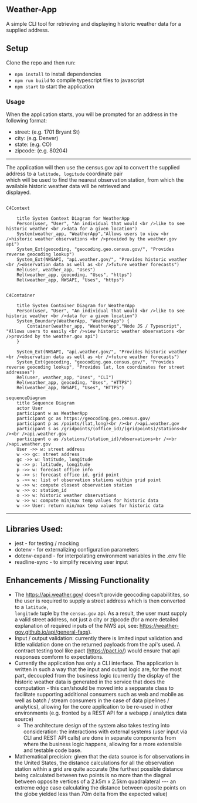 ## Weather-App
A simple CLI tool for retrieving and displaying historic weather data for a supplied address.

## Setup
Clone the repo and then run:
  * <code>npm install</code> to install dependencies
  * <code>npm run build</code> to compile typescript files to javascript
  * <code>npm start</code> to start the application

### Usage
When the application starts, you will be prompted for an address in the following format:
  * street: (e.g. 1701 Bryant St)
  * city: (e.g. Denver)
  * state: (e.g. CO)
  * zipcode: (e.g. 80204)
 <hr />
The application will then use the census.gov api to convert the supplied address to a <code>latitude, logitude</code> coordinate pair<br />
which will be used to find the nearest observation station, from which the available historic weather data will be retrieved and<br />
displayed.

```mermaid

C4Context
    
    title System Context Diagram for WeatherApp
    Person(user, "User", "An individual that would <br />like to see historic weather <br />data for a given location")
    System(weather_app, "WeatherApp","Allows users to view <br />historic weather observations <br />provided by the weather.gov api")
    System_Ext(geocoding, "geocoding.geo.census.gov/", "Provides reverse geocoding lookup")
    System_Ext(NWSAPI, "api.weather.gov/", "Provides historic weather <br />observation data as well as <br />future weather forecasts")
    Rel(user, weather_app, "Uses")
    Rel(weather_app, geocoding, "Uses", "https")
    Rel(weather_app, NWSAPI, "Uses", "https")

```

```mermaid

C4Container
    
    title System Container Diagram for WeatherApp
    Person(user, "User", "An individual that would <br />like to see historic weather <br />data for a given location")
    System_Boundary(WeatherApp, "WeatherApp") {
        Container(weather_app, "WeatherApp","Node JS / Typescript", "Allows users to easily <br />view historic weather observations <br />provided by the weather.gov api")
    }
    
    System_Ext(NWSAPI, "api.weather.gov/", "Provides historic weather <br />observation data as well as <br />future weather forecasts")
    System_Ext(geocoding, "geocoding.geo.census.gov/", "Provides reverse geocoding lookup", "Provides lat, lon coordinates for street addresses")
    Rel(user, weather_app, "Uses", "CLI")
    Rel(weather_app, geocoding, "Uses", "HTTPS")
    Rel(weather_app, NWSAPI, "Uses", "HTTPS")

```


```mermaid
sequenceDiagram
    title Sequence Diagram 
    actor User
    participant w as WeatherApp
    participant gc as https://geocoding.geo.census.gov/
    participant p as /points/(lat,long)<br /><br />api.weather.gov
    participant s as /gridpoints/(office_id)/(gridpoints)/stations<br /><br />api.weather.gov
    participant o as /stations/(station_id)/observations<br /><br />api.weather.gov
    User ->> w: street address
    w ->> gc: street address
    gc ->> w: latitude, longitude
    w ->> p: latitude, longitude
    p ->> w: forecast office info
    w ->> s: forecast office id, grid point
    s ->> w: list of observation stations within grid point
    w ->> w: compute closest observation station
    w ->> o: station_id
    o ->> w: historic weather observations
    w ->> w: compute min/max temp values for historic data
    w ->> User: return min/max temp values for historic data
```

---


## Libraries Used:
* jest - for testing / mocking
* dotenv - for externalizing configuration parameters
* dotenv-expand - for interpolating environment variables in the .env file
* readline-sync - to simplify receiving user input

## Enhancements / Missing Functionality
* The https://api.weather.gov/ doesn't provide geocoding capabilitites, so the user is required to supply a street address which is then converted to a <code>latitude, longitude</code> tuple by the <code>census.gov</code> api.  As a result, the user must supply a valid street address, not just a city or zipcode (for a more detailed explanation of required inputs of the NWS api, see: https://weather-gov.github.io/api/general-faqs).  
* Input / output validation: currently there is limited input validation and little validation done on the returned payloads from the api's used.  A contract testing tool like pact (https://pact.io/) would ensure that api responses comform to expectations.
* Currently the application has only a CLI interface.  The application is written in such a way that the input and output logic are, for the most part, decoupled from the business logic (currently the display of the historic weather data is generated in the service that does the computation - this can/should be moved into a sepparate class to facilitate supporting additional consumers such as web and mobile as well as batch / stream consumers in the case of data pipelines / analytics), allowing for the core application to be re-used in other environments (e.g. fronted by a REST API for a webapp / analytics data source)
    * The architecture design of the system also takes testing into consideration: the interactions with external systems (user input via CLI and REST API calls) are done in separate components from where the business logic happens, allowing for a more extensible and testable code base.
* Mathematical precision: given that the data source is for observations in the United States, the distance calculations for all the observation station within a grid are quite accurate (the furthest possible distance being calculated between two points is no more than the diagnal between opposite vertices of a 2.k5m x 2.5km quadralateral --- an extreme edge case calculating the distance between oposite points on the globe yielded less than 70m  delta from the expected value)
